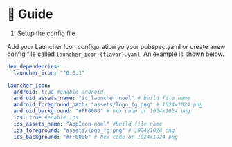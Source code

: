 # 📖 Guide

1. Setup the config file

Add your Launcher Icon configuration yo your pubspec.yaml or create anew config file called `launcher_icon-{flavor}.yaml`. An example is shown below.

```yaml
dev_dependencies:
  launcher_icon: "^0.0.1"

launcher_icon:
  android: true #enable android
  android_assets_name: "ic_launcher_noel" # build file name
  android_foreground_path: "assets/logo_fg.png" # 1024x1024 png
  android_background: "#FF0000" # hex code or 1024x1024 png
  ios: true #enable ios
  ios_assets_name: "AppIcon-noel" #build file name
  ios_foreground: "assets/logo_fg.png" # 1024x1024 png
  ios_background: "#FF0000" # hex code or 1024x1024 png
```
